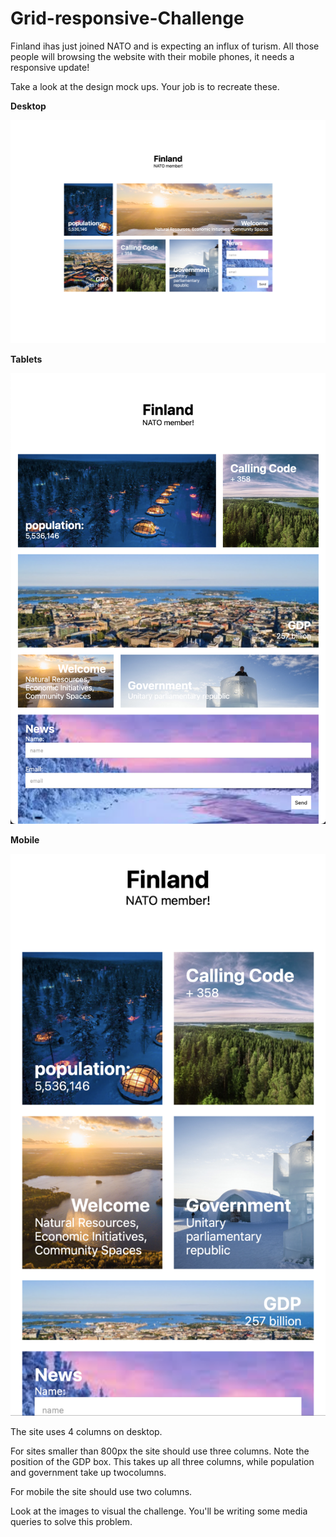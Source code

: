 # Grid-responsive-Challenge

Finland ihas just joined NATO and is expecting an influx of turism. All those people will browsing the website with their mobile phones, it needs a responsive update! 

Take a look at the design mock ups. Your job is to recreate these. 

**Desktop**

![Desktop](./Finland-Desktop.png)

**Tablets**

![Tablets](./Finland-tablets.png)

**Mobile**

![Mobile](./Finland-Mobile.png)

The site uses 4 columns on desktop. 

For sites smaller than 800px the site should use three columns. Note the position of the GDP box. This takes up all three columns, while population and government take up twocolumns. 

For mobile the site should use two columns. 

Look at the images to visual the challenge. You'll be writing some media queries to solve this problem. 